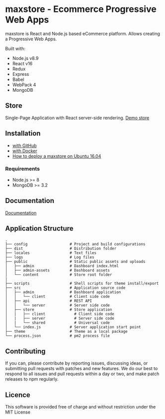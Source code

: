 # maxstore - Ecommerce Progressive Web Apps

maxstore is React and Node.js based eCommerce platform. Allows creating a Progressive Web Apps.

Built with:
* Node.js v8.9
* React v16
* Redux
* Express
* Babel
* WebPack 4
* MongoDB

## Store
Single-Page Application with React server-side rendering. [Demo store](http://176.104.107.227/)

## Installation

- [with GitHub](https://github.com/maxstore/maxstore/blob/master/docs/getting-started.md)
- [with Docker](https://github.com/maxstore/maxstore/blob/master/docs/getting-started-docker.md)
- [How to deploy a maxstore on Ubuntu 16.04](https://github.com/maxstore/maxstore/blob/master/docs/how-to-deploy-a-maxstore-on-ubuntu-16-04.md)

### Requirements
* Node.js >= 8
* MongoDB >= 3.2


## Documentation

[Documentation](https://github.com/smartmaxdev/maxstore/tree/master/docs)


## Application Structure

```
.
├── config                   # Project and build configurations
├── dist                     # Distribution folder
├── locales                  # Text files
├── logs                     # Log files
├── public                   # Static public assets and uploads
│   ├── admin                # Dashboard index.html
│   ├── admin-assets         # Dashboard assets
│   └── content              # Store root folder
|
├── scripts                  # Shell scripts for theme install/export
├── src                      # Application source code
│   ├── admin                # Dashboard application
│   │   └── client           # Client side code
│   ├── api                  # REST API
│   │   └── server           # Server side code
│   ├── store                # Store application
│   |   ├── client             # Client side code
│   |   ├── server             # Server side code
│   |   └── shared             # Universal code
│   └── index.js             # Server application start point
├── theme                    # Theme as a local package
└── process.json             # pm2 process file
```

## Contributing

If you can, please contribute by reporting issues, discussing ideas, or submitting pull requests with patches and new features. We do our best to respond to all issues and pull requests within a day or two, and make patch releases to npm regularly.


## Licence

This software is provided free of charge and without restriction under the MIT License

